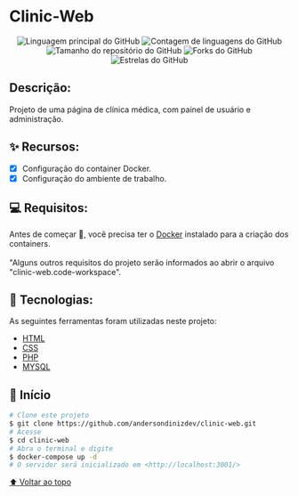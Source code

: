 # Clinic-Web

<p align="center">
  <img alt="Linguagem principal do GitHub" src="https://img.shields.io/github/languages/top/andersondinizdev/clinic-web?style=for-the-badge">
  
  <img alt="Contagem de linguagens do GitHub" src="https://img.shields.io/github/languages/count/andersondinizdev/clinic-web?style=for-the-badge">
  
  <img alt="Tamanho do repositório do GitHub" src="https://img.shields.io/github/repo-size/andersondinizdev/clinic-web?style=for-the-badge">

  <img alt="Forks do GitHub" src="https://img.shields.io/github/forks/andersondinizdev/clinic-web?style=for-the-badge">
    
  <img alt="Estrelas do GitHub" src="https://img.shields.io/github/stars/andersondinizdev/clinic-web?style=for-the-badge"/>

</p>

## Descrição:

Projeto de uma página de clínica médica, com painel de usuário e administração.

## ✨ Recursos:

- [x] Configuração do container Docker.
- [x] Configuração do ambiente de trabalho.

## 💻 Requisitos:

Antes de começar :checkered_flag:, você precisa ter o [Docker](https://docs.docker.com/) instalado para a criação dos containers. <br/><br/>
"Alguns outros requisitos do projeto serão informados ao abrir o arquivo "clinic-web.code-workspace".

## 🚀 Tecnologias:

As seguintes ferramentas foram utilizadas neste projeto:

- [HTML](https://developer.mozilla.org/pt-BR/docs/Web/HTML/Element/html/)
- [CSS](https://developer.mozilla.org/pt-BR/docs/Web/CSS)
- [PHP](https://www.php.net/docs.php)
- [MYSQL](https://developer.mozilla.org/en-US/docs/Web/HTML)

## :checkered_flag: Início

```bash
# Clone este projeto
$ git clone https://github.com/andersondinizdev/clinic-web.git
# Acesse
$ cd clinic-web
# Abra o terminal e digite
$ docker-compose up -d
# O servidor será inicializado em <http://localhost:3001/>
```

[⬆ Voltar ao topo](#Clinic-Web)<br>
